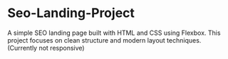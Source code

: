 # Seo-Landing-Project
A simple SEO landing page built with HTML and CSS using Flexbox. This project focuses on clean structure and modern layout techniques. (Currently not responsive)
